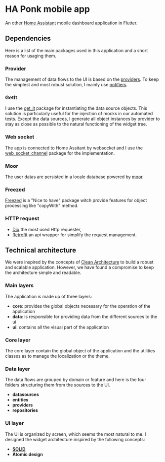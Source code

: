 # HA Ponk mobile app

An other [Home Assistant](https://www.home-assistant.io/) mobile dashboard application in Flutter.

## Dependencies
Here is a list of the main packages used in this application and a short reason for usaging them.

### Provider
The management of data flows to the UI is based on the [providers](https://pub.dev/packages/provider). To keep the simplest and most robust solution, I mainly use [notifiers](https://pub.dev/documentation/provider/latest/provider/ChangeNotifierProvider-class.html).
### GetIt
I use the [get_it](https://pub.dev/packages/get_it) package for instantiating the data source objects. This solution is particularly useful for the injection of mocks in our automated tests. Except the data sources, I generate all object instances by provider to stay as close as possible to the natural functioning of the widget tree. 

### Web socket

The app is connected to Home Assitant by websocket and I use the [web_socket_channel](https://pub.dev/packages/web_socket_channel) package for the implementation.
### Moor
The user datas are persisted in a locale database powered by [moor](https://pub.dev/packages/moor).
### Freezed
[Freezed](https://pub.dev/packages/freezed) is a "Nice to have" package witch provide features for object processing like "copyWith" method.

### HTTP request
- [Dio](https://pub.dev/packages/dio) the most used Http requester,
- [Retrofit](https://pub.dev/packages/retrofit) an api wrapper for simplify the request management.

## Technical architecture
We were inspired by the concepts of [Clean Architecture](https://blog.cleancoder.com/uncle-bob/2012/08/13/the-clean-architecture.html) to build a robust and scalable application. However, we have found a compromise to keep the architecture simple and readable.

### Main layers
The application is made up of three layers:
- **core**: provides the global objects necessary for the operation of the application
- **data**: is responsible for providing data from the different sources to the ui
- **ui**: contains all the visual part of the application

### Core layer
The core layer contain the global object of the application and the utilities classes as to manage the localization or the theme.

### Data layer
The data flows are grouped by domain or feature and here is the four folders structuring them from the sources to the UI.
- **datasources**
- **entities**
- **providers**
- **repositories**
### UI layer
The UI is organized by screen, which seems the most natural to me.
I designed the widget architecture inspired by the following concepts:
- **[SOLID](https://fr.wikipedia.org/wiki/SOLID_(informatique))**
- **Atomic design**